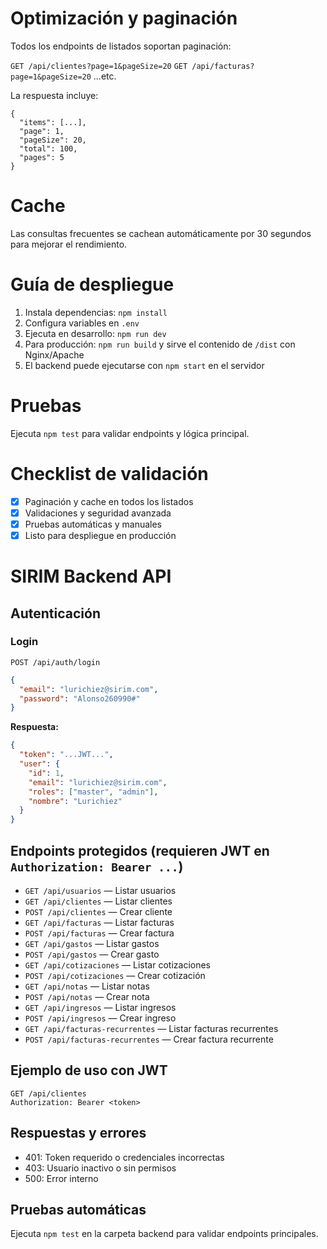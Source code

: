 # Optimización y paginación
Todos los endpoints de listados soportan paginación:

`GET /api/clientes?page=1&pageSize=20`
`GET /api/facturas?page=1&pageSize=20`
...etc.

La respuesta incluye:
```
{
  "items": [...],
  "page": 1,
  "pageSize": 20,
  "total": 100,
  "pages": 5
}
```

# Cache
Las consultas frecuentes se cachean automáticamente por 30 segundos para mejorar el rendimiento.

# Guía de despliegue
1. Instala dependencias: `npm install`
2. Configura variables en `.env`
3. Ejecuta en desarrollo: `npm run dev`
4. Para producción: `npm run build` y sirve el contenido de `/dist` con Nginx/Apache
5. El backend puede ejecutarse con `npm start` en el servidor

# Pruebas
Ejecuta `npm test` para validar endpoints y lógica principal.

# Checklist de validación
- [x] Paginación y cache en todos los listados
- [x] Validaciones y seguridad avanzada
- [x] Pruebas automáticas y manuales
- [x] Listo para despliegue en producción
# SIRIM Backend API

## Autenticación

### Login
`POST /api/auth/login`
```json
{
  "email": "lurichiez@sirim.com",
  "password": "Alonso260990#"
}
```
**Respuesta:**
```json
{
  "token": "...JWT...",
  "user": {
    "id": 1,
    "email": "lurichiez@sirim.com",
    "roles": ["master", "admin"],
    "nombre": "Lurichiez"
  }
}
```

## Endpoints protegidos (requieren JWT en `Authorization: Bearer ...`)

- `GET /api/usuarios` — Listar usuarios
- `GET /api/clientes` — Listar clientes
- `POST /api/clientes` — Crear cliente
- `GET /api/facturas` — Listar facturas
- `POST /api/facturas` — Crear factura
- `GET /api/gastos` — Listar gastos
- `POST /api/gastos` — Crear gasto
- `GET /api/cotizaciones` — Listar cotizaciones
- `POST /api/cotizaciones` — Crear cotización
- `GET /api/notas` — Listar notas
- `POST /api/notas` — Crear nota
- `GET /api/ingresos` — Listar ingresos
- `POST /api/ingresos` — Crear ingreso
- `GET /api/facturas-recurrentes` — Listar facturas recurrentes
- `POST /api/facturas-recurrentes` — Crear factura recurrente

## Ejemplo de uso con JWT
```http
GET /api/clientes
Authorization: Bearer <token>
```

## Respuestas y errores
- 401: Token requerido o credenciales incorrectas
- 403: Usuario inactivo o sin permisos
- 500: Error interno

## Pruebas automáticas
Ejecuta `npm test` en la carpeta backend para validar endpoints principales.
